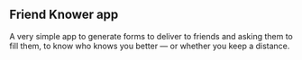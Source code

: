 ﻿## Friend Knower app

A very simple app to generate forms to deliver to friends and asking them to fill them, to know who knows you better &mdash; or whether you keep a distance. 